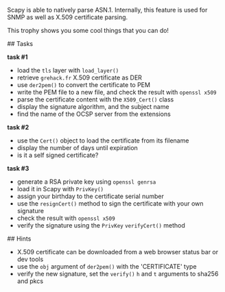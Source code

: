 
Scapy is able to natively parse ASN.1. Internally, this feature is used for SNMP
as well as X.509 certificate parsing.

This trophy shows you some cool things that you can do!

## Tasks

**task #1**

- load the `tls` layer with `load_layer()`
- retrieve `grehack.fr` X.509 certificate as DER
- use `der2pem()` to convert the certificate to PEM
- write the PEM file to a new file, and check the result with `openssl x509`
- parse the certificate content with the `X509_Cert()` class
- display the signature algorithm, and the subject name
- find the name of the OCSP server from the extensions

**task #2**

- use the `Cert()` object to load the certificate from its filename
- display the number of days until expiration
- is it a self signed certificate?

**task #3**

- generate a RSA private key using `openssl genrsa`
- load it in Scapy with `PrivKey()`
- assign your birthday to the certificate serial number
- use the `resignCert()` method to sign the certificate with your own signature
- check the result with `openssl x509`
- verify the signature using the `PrivKey` `verifyCert()` method

## Hints

- X.509 certificate can be downloaded from a web browser status bar or dev tools
- use the `obj` argument of `der2pem()` with the 'CERTIFICATE' type
- verify the new signature, set the `verify()` `h` and `t` arguments to sha256 and pkcs

